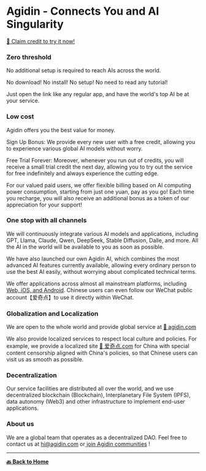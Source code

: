 # Agidin - Connects You and AI Singularity

[🎁 Claim credit to try it now!](https://u.agidin.com)

### Zero threshold

No additional setup is required to reach AIs across the world.

No download! No install! No setup! No need to read any tutorial!

Just open the link like any regular app, and have the world's top AI be at your service.

### Low cost

Agidin offers you the best value for money.

Sign Up Bonus: We provide every new user with a free credit, allowing you to experience various global AI models without worry.

Free Trial Forever: Moreover, whenever you run out of credits, you will receive a small trial credit the next day, allowing you to try out the service for free indefinitely and always experience the cutting edge.

For our valued paid users, we offer flexible billing based on AI computing power consumption, starting from just one yuan, pay as you go! Each time you recharge, you will also receive an additional bonus as a token of our appreciation for your support!

### One stop with all channels

We will continuously integrate various AI models and applications, including GPT, Llama, Claude, Qwen, DeepSeek, Stable Diffusion, Dalle, and more. All the AI in the world will be available to you as soon as possible.

We have also launched our own Agidin AI, which combines the most advanced AI features currently available, allowing every ordinary person to use the best AI easily, without worrying about complicated technical terms.

We offer applications across almost all mainstream platforms, including [Web, iOS, and Android](https://links.agidin.com). Chinese users can even follow our WeChat public account【爱奇点】to use it directly within WeChat.

### Globalization and Localization

We are open to the whole world and provide global service at [🔗 agidin.com](https://u.agidin.com)

We also provide localized services to respect local culture and policies. For example, we provide a localized site [🔗 爱奇点.com](https://u.爱奇点.com) for China with special content censorship aligned with China's policies, so that Chinese users can visit us as smooth as possible.

### Decentralization

Our service facilities are distributed all over the world, and we use decentralized blockchain (Blockchain), Interplanetary File System (IPFS), data autonomy (Web3) and other infrastructure to implement end-user applications.

### About us

We are a global team that operates as a decentralized DAO. Feel free to contact us at [hi@agidin.com](hi@agidin.com) or[ join Agidin communities](https://links.agidin.com) !

---

[**🔙️ Back to Home**](./home.md)
